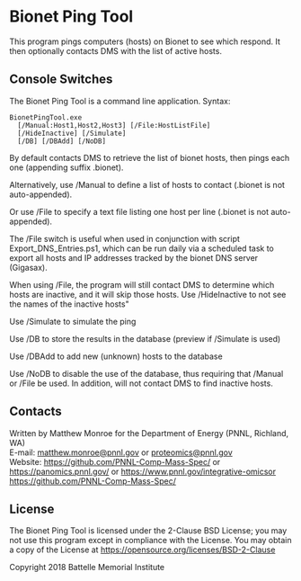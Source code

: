 # Bionet Ping Tool

This program pings computers (hosts) on Bionet to see which respond.
It then optionally contacts DMS with the list of active hosts.

## Console Switches

The Bionet Ping Tool is a command line application.  Syntax:

```
BionetPingTool.exe 
  [/Manual:Host1,Host2,Host3] [/File:HostListFile] 
  [/HideInactive] [/Simulate] 
  [/DB] [/DBAdd] [/NoDB]
```

By default contacts DMS to retrieve the list of bionet hosts, then pings each one (appending suffix .bionet).

Alternatively, use /Manual to define a list of hosts to contact (.bionet is not auto-appended).

Or use /File to specify a text file listing one host per line (.bionet is not auto-appended).

The /File switch is useful when used in conjunction with script Export_DNS_Entries.ps1,
which can be run daily via a scheduled task to export all hosts and IP addresses 
tracked by the bionet DNS server (Gigasax).

When using /File, the program will still contact DMS to determine which hosts are inactive,
and it will skip those hosts.  Use /HideInactive to not see the names of the inactive hosts"

Use /Simulate to simulate the ping

Use /DB to store the results in the database (preview if /Simulate is used)

Use /DBAdd to add new (unknown) hosts to the database

Use /NoDB to disable the use of the database, thus requiring that /Manual or /File be used.
In addition, will not contact DMS to find inactive hosts.

## Contacts

Written by Matthew Monroe for the Department of Energy (PNNL, Richland, WA) \
E-mail: matthew.monroe@pnnl.gov or proteomics@pnnl.gov\
Website: https://github.com/PNNL-Comp-Mass-Spec/ or https://panomics.pnnl.gov/ or https://www.pnnl.gov/integrative-omicsor https://github.com/PNNL-Comp-Mass-Spec/

## License

The Bionet Ping Tool is licensed under the 2-Clause BSD License; 
you may not use this program except in compliance with the License.
You may obtain a copy of the License at https://opensource.org/licenses/BSD-2-Clause

Copyright 2018 Battelle Memorial Institute
